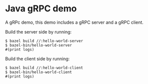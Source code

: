 # Java gRPC demo
A gRPc demo, this demo includes a gRPC server and a gRPC client.


Build the server side by running:
```shell
$ bazel build //:hello-world-server
$ bazel-bin/hello-world-server
#(print logs)
```

Build the client side by running:
```shell
$ bazel build //:hello-world-client
$ bazel-bin/hello-world-client
#(print logs)
```
